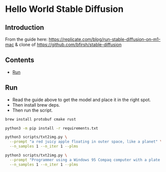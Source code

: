 # Hello World Stable Diffusion

## Introduction

From the guide here: https://replicate.com/blog/run-stable-diffusion-on-m1-mac & clone of https://github.com/bfirsh/stable-diffusion

## Contents

- [Run](#Run)

## Run

- Read the guide above to get the model and place it in the right spot.
- Then install brew deps.
- Then run the script.

```bash
brew install protobuf cmake rust

python3 -m pip install -r requirements.txt

python3 scripts/txt2img.py \
  --prompt "a red juicy apple floating in outer space, like a planet" \
  --n_samples 1 --n_iter 1 --plms

python3 scripts/txt2img.py \
  --prompt "Programmer using a Windows 95 Compaq computer with a plate of nachos at his desk" \
  --n_samples 1 --n_iter 1 --plms
```
